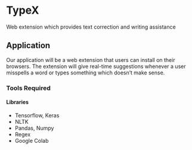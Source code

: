 # TypeX
Web extension which provides text correction and writing assistance

## Application

Our application will be a web extension that users can install on their browsers. The extension will give real-time suggestions whenever a user misspells a word or types something which doesn’t make sense.

### Tools Required

#### Libraries
- Tensorflow, Keras
- NLTK
- Pandas, Numpy
- Regex
- Google Colab


